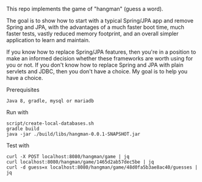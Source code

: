 This repo implements the game of "hangman" (guess a word).

The goal is to show how to start with a typical Spring/JPA app and remove Spring and JPA, with the advantages of a much faster boot time, much faster tests, vastly reduced memory footprint, and an overall simpler application to learn and maintain.

If you know how to replace Spring/JPA features, then you're in a position to make an informed decision whether these frameworks are worth using for you or not.  If you don't know how to replace Spring and JPA with plain servlets and JDBC, then you don't have a choice.  My goal is to help you have a choice.


Prerequisites

    Java 8, gradle, mysql or mariadb

Run with

    script/create-local-databases.sh
    gradle build
    java -jar ./build/libs/hangman-0.0.1-SNAPSHOT.jar

Test with

    curl -X POST localhost:8080/hangman/game | jq
    curl localhost:8080/hangman/game/1465d2ab57dec5be | jq
    curl -d guess=x localhost:8080/hangman/game/48d0fa5b3ae8ac40/guesses | jq

